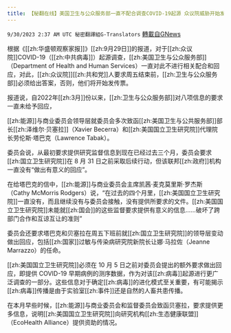 ```yaml
---
title: 【秘翻在线】美国卫生与公众服务部一直不配合调查COVID-19起源 众议院威胁开始发传票
---
```

`9/30/2023 2:37 AM UTC 秘密翻譯組G-Translators` [轉載自GNews](https://gnews.org/articles/1758595)

根据《[[zh:华盛顿观察家报]]》[[zh:9月29日]]的报道，对于[[zh:众议院]]COVID-19（[[zh:中共病毒]]）起源调查，[[zh:美国卫生与公众服务部]]（Department of Health and Human Services）一直对此不进行相关配合和回应，对此，[[zh:众议院]][[zh:共和党]]人要求周五结束前，[[zh:卫生与公众服务部]]必须给出答案，否则，他们将开始发传票。

报道说，自2022年[[zh:3月]]份以来，[[zh:卫生与公众服务部]]对八项信息的要求一直未给予回应，

[[zh:能源]]与商业委员会领导层就委员会多次致函[[zh:美国卫生与公共服务部]]部长[[zh:泽维尔·贝塞拉]]（Xavier Becerra）和[[zh:美国国立卫生研究院]]代理院长劳伦斯·塔巴克（Lawrence Tabak）。

委员会说，从最初要求提供研究监督信息到现在已经过去三个月，委员会要求[[zh:国立卫生研究院]]在 8 月 31 日之前采取后续行动，但该联邦[[zh:政府]]机构一直没有“做出有意义的回应”。

在给塔巴克的信中，[[zh:能源]]与商业委员会主席凯茜·麦克莫里斯·罗杰斯（Cathy McMorris Rodgers）说，“在过去的四个月里，[[zh:美国国立卫生研究院]]一直没有，而且继续没有与委员会接触，没有提供所要求的文件。[[zh:美国国立卫生研究院]]未能就[[zh:国会]]的这些监督要求提供有意义的信息......破坏了跨部门合作和互谅互让的准则”

委员会还要求塔巴克和贝塞拉在周五下班前就[[zh:国立卫生研究院]]的领导层变动做出回应，包括[[zh:国家]]过敏与传染病研究院新院长让娜·马拉佐（Jeanne Marrazzo）的任命。

[[zh:美国国立卫生研究院]]必须在 10 月 5 日之前对委员会提出的额外要求做出回应，即提供 COVID-19 早期病例的测序数据，作为对该[[zh:病毒]]起源进行更广泛调查的一部分。这些信息对于确定[[zh:病毒]]的进化模式至关重要，有可能揭示[[zh:病毒]]传播是由于实验室[[zh:事件]]还是自然的人畜共患传播。

在本月早些时候，[[zh:能源]]与商业委员会和监督委员会致函贝塞拉，要求提供更多信息，说明[[zh:美国国立卫生研究院]]向研究机构[[zh:生态健康联盟]]（EcoHealth Alliance）提供资助的情况。
